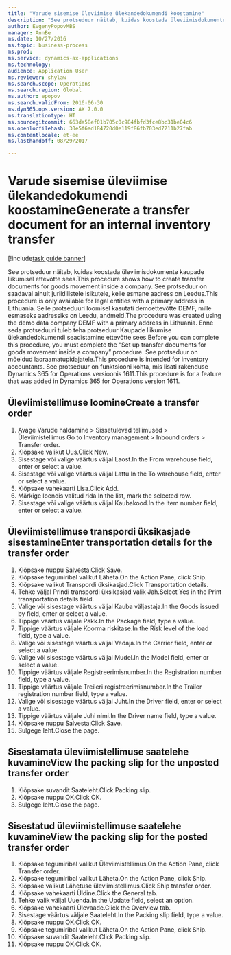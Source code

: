 ```yaml
--- 
title: "Varude sisemise üleviimise ülekandedokumendi koostamine"
description: "See protseduur näitab, kuidas koostada üleviimisdokumente kaupade liikumisel ettevõtte sees."
author: EvgenyPopovMBS
manager: AnnBe
ms.date: 10/27/2016
ms.topic: business-process
ms.prod: 
ms.service: dynamics-ax-applications
ms.technology: 
audience: Application User
ms.reviewer: shylaw
ms.search.scope: Operations
ms.search.region: Global
ms.author: epopov
ms.search.validFrom: 2016-06-30
ms.dyn365.ops.version: AX 7.0.0
ms.translationtype: HT
ms.sourcegitcommit: 663da58ef01b705c0c984fbfd3fce8bc31be04c6
ms.openlocfilehash: 30e5f6ad184720d0e119f86fb703ed7211b27fab
ms.contentlocale: et-ee
ms.lasthandoff: 08/29/2017

---
```

# <a name="generate-a-transfer-document-for-an-internal-inventory-transfer"></a><span data-ttu-id="022d8-103">Varude sisemise üleviimise ülekandedokumendi koostamine</span><span class="sxs-lookup"><span data-stu-id="022d8-103">Generate a transfer document for an internal inventory transfer</span></span>

[!include[task guide banner](../../includes/task-guide-banner.md)]

<span data-ttu-id="022d8-104">See protseduur näitab, kuidas koostada üleviimisdokumente kaupade liikumisel ettevõtte sees.</span><span class="sxs-lookup"><span data-stu-id="022d8-104">This procedure shows how to create transfer documents for goods movement inside a company.</span></span> <span data-ttu-id="022d8-105">See protseduur on saadaval ainult juriidilistele isikutele, kelle esmane aadress on Leedus.</span><span class="sxs-lookup"><span data-stu-id="022d8-105">This procedure is only available for legal entities with a primary address in Lithuania.</span></span> <span data-ttu-id="022d8-106">Selle protseduuri loomisel kasutati demoettevõtte DEMF, mille esmaseks aadressiks on Leedu, andmeid.</span><span class="sxs-lookup"><span data-stu-id="022d8-106">The procedure was created using the demo data company DEMF with a primary address in Lithuania.</span></span> <span data-ttu-id="022d8-107">Enne seda protseduuri tuleb teha protseduur Kaupade liikumise ülekandedokumendi seadistamine ettevõtte sees.</span><span class="sxs-lookup"><span data-stu-id="022d8-107">Before you can complete this procedure, you must complete the “Set up transfer documents for goods movement inside a company” procedure.</span></span> <span data-ttu-id="022d8-108">See protseduur on mõeldud laoraamatupidajatele.</span><span class="sxs-lookup"><span data-stu-id="022d8-108">This procedure is intended for inventory accountants.</span></span> <span data-ttu-id="022d8-109">See protseduur on funktsiooni kohta, mis lisati rakenduse Dynamics 365 for Operations versioonis 1611.</span><span class="sxs-lookup"><span data-stu-id="022d8-109">This procedure is for a feature that was added in Dynamics 365 for Operations version 1611.</span></span>


## <a name="create-a-transfer-order"></a><span data-ttu-id="022d8-110">Üleviimistellimuse loomine</span><span class="sxs-lookup"><span data-stu-id="022d8-110">Create a transfer order</span></span>
1. <span data-ttu-id="022d8-111">Avage Varude haldamine > Sissetulevad tellimused > Üleviimistellimus.</span><span class="sxs-lookup"><span data-stu-id="022d8-111">Go to Inventory management > Inbound orders > Transfer order.</span></span>
2. <span data-ttu-id="022d8-112">Klõpsake valikut Uus.</span><span class="sxs-lookup"><span data-stu-id="022d8-112">Click New.</span></span>
3. <span data-ttu-id="022d8-113">Sisestage või valige väärtus väljal Laost.</span><span class="sxs-lookup"><span data-stu-id="022d8-113">In the From warehouse field, enter or select a value.</span></span>
4. <span data-ttu-id="022d8-114">Sisestage või valige väärtus väljal Lattu.</span><span class="sxs-lookup"><span data-stu-id="022d8-114">In the To warehouse field, enter or select a value.</span></span>
5. <span data-ttu-id="022d8-115">Klõpsake vahekaarti Lisa.</span><span class="sxs-lookup"><span data-stu-id="022d8-115">Click Add.</span></span>
6. <span data-ttu-id="022d8-116">Märkige loendis valitud rida.</span><span class="sxs-lookup"><span data-stu-id="022d8-116">In the list, mark the selected row.</span></span>
7. <span data-ttu-id="022d8-117">Sisestage või valige väärtus väljal Kaubakood.</span><span class="sxs-lookup"><span data-stu-id="022d8-117">In the Item number field, enter or select a value.</span></span>

## <a name="enter-transportation-details-for-the-transfer-order"></a><span data-ttu-id="022d8-118">Üleviimistellimuse transpordi üksikasjade sisestamine</span><span class="sxs-lookup"><span data-stu-id="022d8-118">Enter transportation details for the transfer order</span></span>
1. <span data-ttu-id="022d8-119">Klõpsake nuppu Salvesta.</span><span class="sxs-lookup"><span data-stu-id="022d8-119">Click Save.</span></span>
2. <span data-ttu-id="022d8-120">Klõpsake tegumiribal valikut Läheta.</span><span class="sxs-lookup"><span data-stu-id="022d8-120">On the Action Pane, click Ship.</span></span>
3. <span data-ttu-id="022d8-121">Klõpsake valikut Transpordi üksikasjad.</span><span class="sxs-lookup"><span data-stu-id="022d8-121">Click Transportation details.</span></span>
4. <span data-ttu-id="022d8-122">Tehke väljal Prindi transpordi üksikasjad valik Jah.</span><span class="sxs-lookup"><span data-stu-id="022d8-122">Select Yes in the Print transportation details field.</span></span>
5. <span data-ttu-id="022d8-123">Valige või sisestage väärtus väljal Kauba väljastaja.</span><span class="sxs-lookup"><span data-stu-id="022d8-123">In the Goods issued by field, enter or select a value.</span></span>
6. <span data-ttu-id="022d8-124">Tippige väärtus väljale Pakk.</span><span class="sxs-lookup"><span data-stu-id="022d8-124">In the Package field, type a value.</span></span>
7. <span data-ttu-id="022d8-125">Tippige väärtus väljale Koorma riskitase.</span><span class="sxs-lookup"><span data-stu-id="022d8-125">In the Risk level of the load field, type a value.</span></span>
8. <span data-ttu-id="022d8-126">Valige või sisestage väärtus väljal Vedaja.</span><span class="sxs-lookup"><span data-stu-id="022d8-126">In the Carrier field, enter or select a value.</span></span>
9. <span data-ttu-id="022d8-127">Valige või sisestage väärtus väljal Mudel.</span><span class="sxs-lookup"><span data-stu-id="022d8-127">In the Model field, enter or select a value.</span></span>
10. <span data-ttu-id="022d8-128">Tippige väärtus väljale Registreerimisnumber.</span><span class="sxs-lookup"><span data-stu-id="022d8-128">In the Registration number field, type a value.</span></span>
11. <span data-ttu-id="022d8-129">Tippige väärtus väljale Treileri registreerimisnumber.</span><span class="sxs-lookup"><span data-stu-id="022d8-129">In the Trailer registration number field, type a value.</span></span>
12. <span data-ttu-id="022d8-130">Valige või sisestage väärtus väljal Juht.</span><span class="sxs-lookup"><span data-stu-id="022d8-130">In the Driver field, enter or select a value.</span></span>
13. <span data-ttu-id="022d8-131">Tippige väärtus väljale Juhi nimi.</span><span class="sxs-lookup"><span data-stu-id="022d8-131">In the Driver name field, type a value.</span></span>
14. <span data-ttu-id="022d8-132">Klõpsake nuppu Salvesta.</span><span class="sxs-lookup"><span data-stu-id="022d8-132">Click Save.</span></span>
15. <span data-ttu-id="022d8-133">Sulgege leht.</span><span class="sxs-lookup"><span data-stu-id="022d8-133">Close the page.</span></span>

## <a name="view-the-packing-slip-for-the-unposted-transfer-order"></a><span data-ttu-id="022d8-134">Sisestamata üleviimistellimuse saatelehe kuvamine</span><span class="sxs-lookup"><span data-stu-id="022d8-134">View the packing slip for the unposted transfer order</span></span>
1. <span data-ttu-id="022d8-135">Klõpsake suvandit Saateleht.</span><span class="sxs-lookup"><span data-stu-id="022d8-135">Click Packing slip.</span></span>
2. <span data-ttu-id="022d8-136">Klõpsake nuppu OK.</span><span class="sxs-lookup"><span data-stu-id="022d8-136">Click OK.</span></span>
3. <span data-ttu-id="022d8-137">Sulgege leht.</span><span class="sxs-lookup"><span data-stu-id="022d8-137">Close the page.</span></span>

## <a name="view-the-packing-slip-for-the-posted-transfer-order"></a><span data-ttu-id="022d8-138">Sisestatud üleviimistellimuse saatelehe kuvamine</span><span class="sxs-lookup"><span data-stu-id="022d8-138">View the packing slip for the posted transfer order</span></span>
1. <span data-ttu-id="022d8-139">Klõpsake tegumiribal valikut Üleviimistellimus.</span><span class="sxs-lookup"><span data-stu-id="022d8-139">On the Action Pane, click Transfer order.</span></span>
2. <span data-ttu-id="022d8-140">Klõpsake tegumiribal valikut Läheta.</span><span class="sxs-lookup"><span data-stu-id="022d8-140">On the Action Pane, click Ship.</span></span>
3. <span data-ttu-id="022d8-141">Klõpsake valikut Lähetuse üleviimistellimus.</span><span class="sxs-lookup"><span data-stu-id="022d8-141">Click Ship transfer order.</span></span>
4. <span data-ttu-id="022d8-142">Klõpsake vahekaarti Üldine.</span><span class="sxs-lookup"><span data-stu-id="022d8-142">Click the General tab.</span></span>
5. <span data-ttu-id="022d8-143">Tehke valik väljal Uuenda.</span><span class="sxs-lookup"><span data-stu-id="022d8-143">In the Update field, select an option.</span></span>
6. <span data-ttu-id="022d8-144">Klõpsake vahekaarti Ülevaade.</span><span class="sxs-lookup"><span data-stu-id="022d8-144">Click the Overview tab.</span></span>
7. <span data-ttu-id="022d8-145">Sisestage väärtus väljale Saateleht.</span><span class="sxs-lookup"><span data-stu-id="022d8-145">In the Packing slip field, type a value.</span></span>
8. <span data-ttu-id="022d8-146">Klõpsake nuppu OK.</span><span class="sxs-lookup"><span data-stu-id="022d8-146">Click OK.</span></span>
9. <span data-ttu-id="022d8-147">Klõpsake tegumiribal valikut Läheta.</span><span class="sxs-lookup"><span data-stu-id="022d8-147">On the Action Pane, click Ship.</span></span>
10. <span data-ttu-id="022d8-148">Klõpsake suvandit Saateleht.</span><span class="sxs-lookup"><span data-stu-id="022d8-148">Click Packing slip.</span></span>
11. <span data-ttu-id="022d8-149">Klõpsake nuppu OK.</span><span class="sxs-lookup"><span data-stu-id="022d8-149">Click OK.</span></span>


